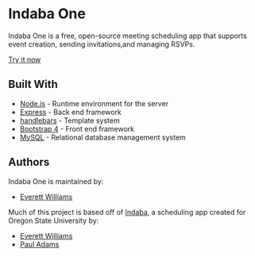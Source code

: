 # Indaba One

Indaba One is a free, open-source meeting scheduling app that supports event creation, sending invitations,and managing RSVPs.

[Try it now](https://indaba-one.herokuapp.com/)


## Built With

* [Node.js](https://nodejs.org/en/) - Runtime environment for the server
* [Express](https://expressjs.com/) - Back end framework
* [handlebars](https://handlebarsjs.com/) - Template system
* [Bootstrap 4](https://getbootstrap.com/) - Front end framework
* [MySQL](https://www.mysql.com/) - Relational database management system


## Authors

Indaba One is maintained by:

* [Everett Williams](https://github.com/EverettWilliams/indaba-one)

Much of this project is based off of [Indaba](https://github.com/pauladams12345/indaba), a scheduling app created for Oregon State University by:

* [Everett Williams](https://github.com/Everett1914)
* [Paul Adams](https://github.com/pauladams12345)
